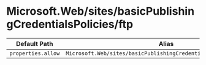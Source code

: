 # Microsoft.Web/sites/basicPublishingCredentialsPolicies/ftp

| Default Path | Alias |
|---|---|
| `properties.allow` | `Microsoft.Web/sites/basicPublishingCredentialsPolicies/ftp/allow` |

